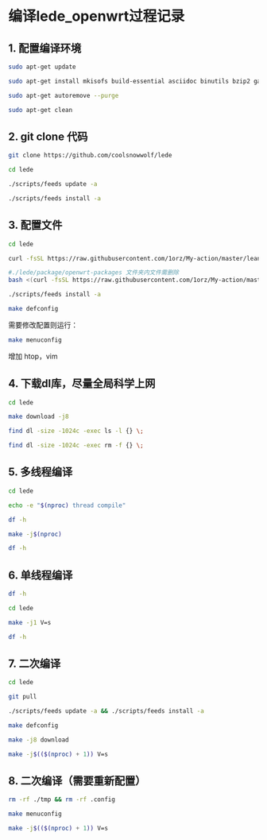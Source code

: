 
# 编译lede_openwrt过程记录

## 1. 配置编译环境

```bash
sudo apt-get update

sudo apt-get install mkisofs build-essential asciidoc binutils bzip2 gawk gettext git libncurses5-dev libz-dev patch python3.5 unzip zlib1g-dev lib32gcc1 libc6-dev-i386 subversion flex uglifyjs git-core gcc-multilib p7zip p7zip-full msmtp libssl-dev texinfo libglib2.0-dev xmlto qemu-utils upx libelf-dev autoconf automake libtool autopoint device-tree-compiler g++-multilib antlr3 gperf

sudo apt-get autoremove --purge

sudo apt-get clean
```

## 2. git clone 代码

```bash
git clone https://github.com/coolsnowwolf/lede

cd lede

./scripts/feeds update -a

./scripts/feeds install -a
```

## 3. 配置文件

```bash
cd lede

curl -fsSL https://raw.githubusercontent.com/1orz/My-action/master/lean-lede/rpi/.config >.config

#./lede/package/openwrt-packages 文件夹内文件需删除
bash <(curl -fsSL https://raw.githubusercontent.com/1orz/My-action/master/lean-lede/diy.sh)

./scripts/feeds install -a

make defconfig
```

需要修改配置则运行：

```bash
make menuconfig
```

增加 htop，vim

## 4. 下载dl库，尽量全局科学上网

```bash
cd lede

make download -j8

find dl -size -1024c -exec ls -l {} \;

find dl -size -1024c -exec rm -f {} \;
```

## 5. 多线程编译

```bash
cd lede

echo -e "$(nproc) thread compile"

df -h

make -j$(nproc)

df -h
```

## 6. 单线程编译

```bash
df -h

cd lede

make -j1 V=s

df -h
```

## 7. 二次编译

```bash
cd lede

git pull

./scripts/feeds update -a && ./scripts/feeds install -a

make defconfig

make -j8 download

make -j$(($(nproc) + 1)) V=s
```

## 8. 二次编译（需要重新配置）

```bash
rm -rf ./tmp && rm -rf .config

make menuconfig

make -j$(($(nproc) + 1)) V=s
```
